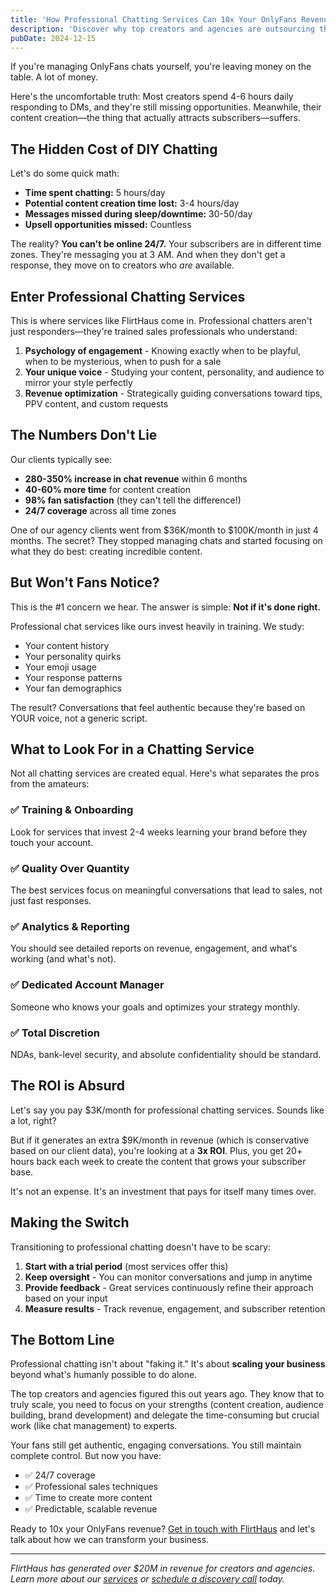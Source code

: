 ```yaml
---
title: 'How Professional Chatting Services Can 10x Your OnlyFans Revenue'
description: 'Discover why top creators and agencies are outsourcing their OnlyFans chats—and how it can transform your business overnight.'
pubDate: 2024-12-15
---
```


If you're managing OnlyFans chats yourself, you're leaving money on the table. A lot of money.

Here's the uncomfortable truth: Most creators spend 4-6 hours daily responding to DMs, and they're still missing opportunities. Meanwhile, their content creation—the thing that actually attracts subscribers—suffers.

## The Hidden Cost of DIY Chatting

Let's do some quick math:

- **Time spent chatting:** 5 hours/day
- **Potential content creation time lost:** 3-4 hours/day
- **Messages missed during sleep/downtime:** 30-50/day
- **Upsell opportunities missed:** Countless

The reality? **You can't be online 24/7.** Your subscribers are in different time zones. They're messaging you at 3 AM. And when they don't get a response, they move on to creators who *are* available.

## Enter Professional Chatting Services

This is where services like FlirtHaus come in. Professional chatters aren't just responders—they're trained sales professionals who understand:

1. **Psychology of engagement** - Knowing exactly when to be playful, when to be mysterious, when to push for a sale
2. **Your unique voice** - Studying your content, personality, and audience to mirror your style perfectly
3. **Revenue optimization** - Strategically guiding conversations toward tips, PPV content, and custom requests

## The Numbers Don't Lie

Our clients typically see:

- **280-350% increase in chat revenue** within 6 months
- **40-60% more time** for content creation
- **98% fan satisfaction** (they can't tell the difference!)
- **24/7 coverage** across all time zones

One of our agency clients went from $36K/month to $100K/month in just 4 months. The secret? They stopped managing chats and started focusing on what they do best: creating incredible content.

## But Won't Fans Notice?

This is the #1 concern we hear. The answer is simple: **Not if it's done right.**

Professional chat services like ours invest heavily in training. We study:
- Your content history
- Your personality quirks
- Your emoji usage
- Your response patterns
- Your fan demographics

The result? Conversations that feel authentic because they're based on YOUR voice, not a generic script.

## What to Look For in a Chatting Service

Not all chatting services are created equal. Here's what separates the pros from the amateurs:

### ✅ Training & Onboarding
Look for services that invest 2-4 weeks learning your brand before they touch your account.

### ✅ Quality Over Quantity
The best services focus on meaningful conversations that lead to sales, not just fast responses.

### ✅ Analytics & Reporting
You should see detailed reports on revenue, engagement, and what's working (and what's not).

### ✅ Dedicated Account Manager
Someone who knows your goals and optimizes your strategy monthly.

### ✅ Total Discretion
NDAs, bank-level security, and absolute confidentiality should be standard.

## The ROI is Absurd

Let's say you pay $3K/month for professional chatting services. Sounds like a lot, right?

But if it generates an extra $9K/month in revenue (which is conservative based on our client data), you're looking at a **3x ROI**. Plus, you get 20+ hours back each week to create the content that grows your subscriber base.

It's not an expense. It's an investment that pays for itself many times over.

## Making the Switch

Transitioning to professional chatting doesn't have to be scary:

1. **Start with a trial period** (most services offer this)
2. **Keep oversight** - You can monitor conversations and jump in anytime
3. **Provide feedback** - Great services continuously refine their approach based on your input
4. **Measure results** - Track revenue, engagement, and subscriber retention

## The Bottom Line

Professional chatting isn't about "faking it." It's about **scaling your business** beyond what's humanly possible to do alone.

The top creators and agencies figured this out years ago. They know that to truly scale, you need to focus on your strengths (content creation, audience building, brand development) and delegate the time-consuming but crucial work (like chat management) to experts.

Your fans still get authentic, engaging conversations. You still maintain complete control. But now you have:
- ✅ 24/7 coverage
- ✅ Professional sales techniques
- ✅ Time to create more content
- ✅ Predictable, scalable revenue

Ready to 10x your OnlyFans revenue? [Get in touch with FlirtHaus](/#contact) and let's talk about how we can transform your business.

---

*FlirtHaus has generated over $20M in revenue for creators and agencies. Learn more about our [services](/#services) or [schedule a discovery call](/#contact) today.*
